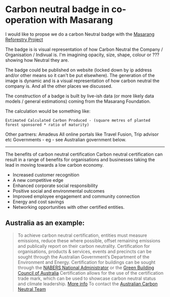 # Carbon neutral badge in co-operation with Masarang

I would like to propse we do a carbon Neutral badge with the [Masarang Reforestry Project](https://masarang.nl/en/what-we-do/reforestation/)

The badge is is visual representation of how Carbon Neutral the Company / Organisation / Indivual is. I'm imagining opacity, size, shape, colour or ??? showing how Neutral they are.

The badge could be published on website (locked down by ip address and/or other means so it can't be put elsewhere). The generation of the image is dynamic and is a visual representation of how carbon neutral the company is. And all the other places we discussed.

The construction of a badge is built by live-ish data (or more likely data models / general estimations) coming from the Masarang Foundation. 

The calculation would be something like:

``` Estimated Calculated Carbon Produced - (square metres of planted forest sponsored * ratio of maturity)   ```


Other partners:
Amadeus
All online portals like Travel Fusion, Trip advisor etc
Governments - eg - see Australian government below.

--------------------------------------

The benefits of carbon neutral certification
Carbon neutral certification can result in a range of benefits for organisations and businesses taking the lead in moving towards a low carbon economy.

- Increased customer recognition
- A new competitive edge
- Enhanced corporate social responsibility
- Positive social and environmental outcomes
- Improved employee engagement and community connection
- Energy and cost savings
- Networking opportunities with other certified entities.

## Australia as an example:

> To achieve carbon neutral certification, entities must measure emissions, reduce these where possible, offset remaining emissions and publically report on their carbon neutrality.
> Certification for organisations, products & services, events and precincts can be sought through the Australian Government’s Department of the Environment and Energy.
> Certification for buildings can be sought through the [NABERS National Administrator](https://nabers.gov.au/) or the [Green Building Council of Australia](http://new.gbca.org.au/)
> Certification allows for the use of the certification trade mark, which can be used to showcase carbon neutral status and climate leadership.
> [More info](https://www.environment.gov.au/climate-change/government/carbon-neutral/certification)
> To contact the [Australian Carbon Neutral Team](https://www.environment.gov.au/webform/contact-carbon-neutral-team)
